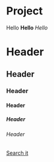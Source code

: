 # Project 
Hello
**Hello**
_Hello_
# Header
## Header
### Header
#### Header
##### Header
###### Header
[Search it](https://www.google.de/)
